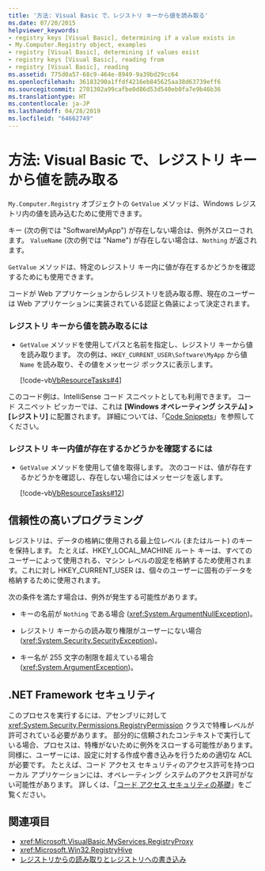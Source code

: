 ```yaml
---
title: '方法: Visual Basic で、レジストリ キーから値を読み取る'
ms.date: 07/20/2015
helpviewer_keywords:
- registry keys [Visual Basic], determining if a value exists in
- My.Computer.Registry object, examples
- registry [Visual Basic], determining if values exist
- registry keys [Visual Basic], reading from
- registry [Visual Basic], reading
ms.assetid: 775d0a57-68c9-464e-8949-9a39bd29cc64
ms.openlocfilehash: 36183290a1ffdf4216eb845625aa38d63739eff6
ms.sourcegitcommit: 2701302a99cafbe0d86d53d540eb0fa7e9b46b36
ms.translationtype: HT
ms.contentlocale: ja-JP
ms.lasthandoff: 04/28/2019
ms.locfileid: "64662749"
---
```

# <a name="how-to-read-a-value-from-a-registry-key-in-visual-basic"></a>方法: Visual Basic で、レジストリ キーから値を読み取る
`My.Computer.Registry` オブジェクトの `GetValue` メソッドは、Windows レジストリ内の値を読み込むために使用できます。  
  
 キー (次の例では "Software\MyApp") が存在しない場合は、例外がスローされます。 `ValueName` (次の例では "Name") が存在しない場合は、`Nothing` が返されます。  
  
 `GetValue` メソッドは、特定のレジストリ キー内に値が存在するかどうかを確認するためにも使用できます。  
  
 コードが Web アプリケーションからレジストリを読み取る際、現在のユーザーは Web アプリケーションに実装されている認証と偽装によって決定されます。  
  
### <a name="to-read-a-value-from-a-registry-key"></a>レジストリ キーから値を読み取るには  
  
- `GetValue` メソッドを使用してパスと名前を指定し、レジストリ キーから値を読み取ります。 次の例は、`HKEY_CURRENT_USER\Software\MyApp` から値 `Name` を読み取り、その値をメッセージ ボックスに表示します。  
  
     [!code-vb[VbResourceTasks#4](~/samples/snippets/visualbasic/VS_Snippets_VBCSharp/VbResourceTasks/VB/Class1.vb#4)]  
  
 このコード例は、IntelliSense コード スニペットとしても利用できます。 コード スニペット ピッカーでは、これは **[Windows オペレーティング システム] > [レジストリ]** に配置されます。 詳細については、「[Code Snippets](/visualstudio/ide/code-snippets)」を参照してください。  
  
### <a name="to-determine-whether-a-value-exists-in-a-registry-key"></a>レジストリ キー内値が存在するかどうかを確認するには  
  
- `GetValue` メソッドを使用して値を取得します。 次のコードは、値が存在するかどうかを確認し、存在しない場合にはメッセージを返します。  
  
     [!code-vb[VbResourceTasks#12](~/samples/snippets/visualbasic/VS_Snippets_VBCSharp/VbResourceTasks/VB/Class1.vb#12)]  
  
## <a name="robust-programming"></a>信頼性の高いプログラミング  
 レジストリは、データの格納に使用される最上位レベル (またはルート) のキーを保持します。 たとえば、HKEY_LOCAL_MACHINE ルート キーは、すべてのユーザーによって使用される、マシン レベルの設定を格納するため使用されます。これに対し HKEY_CURRENT_USER は、個々のユーザーに固有のデータを格納するために使用されます。  
  
 次の条件を満たす場合は、例外が発生する可能性があります。  
  
- キーの名前が `Nothing` である場合 (<xref:System.ArgumentNullException>)。  
  
- レジストリ キーからの読み取り権限がユーザーにない場合 (<xref:System.Security.SecurityException>)。  
  
- キー名が 255 文字の制限を超えている場合 (<xref:System.ArgumentException>)。  
  
## <a name="net-framework-security"></a>.NET Framework セキュリティ  
 このプロセスを実行するには、アセンブリに対して <xref:System.Security.Permissions.RegistryPermission> クラスで特権レベルが許可されている必要があります。 部分的に信頼されたコンテキストで実行している場合、プロセスは、特権がないために例外をスローする可能性があります。 同様に、ユーザーには、設定に対する作成や書き込みを行うための適切な ACL が必要です。 たとえば、コード アクセス セキュリティのアクセス許可を持つローカル アプリケーションには、オペレーティング システムのアクセス許可がない可能性があります。 詳しくは、「[コード アクセス セキュリティの基礎](../../../../framework/misc/code-access-security-basics.md)」をご覧ください。  
  
## <a name="see-also"></a>関連項目

- <xref:Microsoft.VisualBasic.MyServices.RegistryProxy>
- <xref:Microsoft.Win32.RegistryHive>
- [レジストリからの読み取りとレジストリへの書き込み](../../../../visual-basic/developing-apps/programming/computer-resources/reading-from-and-writing-to-the-registry.md)
